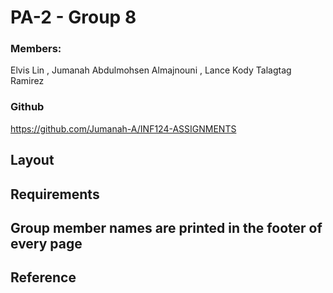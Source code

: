 # PA-2 - Group 8
### Members:
Elvis Lin ,  Jumanah Abdulmohsen Almajnouni ,  Lance Kody Talagtag Ramirez

### Github
https://github.com/Jumanah-A/INF124-ASSIGNMENTS


## Layout

## Requirements
## Group member names are printed in the footer of every page

## Reference
